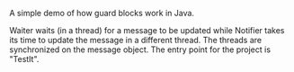 A simple demo of how guard blocks work in Java.

Waiter waits (in a thread) for a message to be updated while Notifier takes its time to update the message in a different thread. The threads are synchronized on the message object. The entry point for the project is "TestIt".
